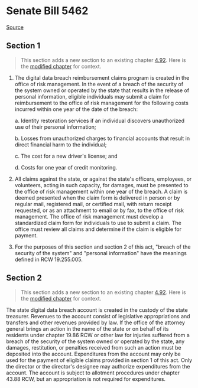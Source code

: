 # Senate Bill 5462

[Source](http://lawfilesext.leg.wa.gov/biennium/2021-22/Xml/Bills/Senate%20Bills/5462.xml)
## Section 1
> This section adds a new section to an existing chapter [4.92](/rcw/04_civil_procedure/4.092_actions_and_claims_against_state.md). Here is the [modified chapter](rcw/04_civil_procedure/4.092_actions_and_claims_against_state.md) for context.

1. The digital data breach reimbursement claims program is created in the office of risk management. In the event of a breach of the security of the system owned or operated by the state that results in the release of personal information, eligible individuals may submit a claim for reimbursement to the office of risk management for the following costs incurred within one year of the date of the breach:

    a. Identity restoration services if an individual discovers unauthorized use of their personal information;

    b. Losses from unauthorized charges to financial accounts that result in direct financial harm to the individual;

    c. The cost for a new driver's license; and

    d. Costs for one year of credit monitoring.

2. All claims against the state, or against the state's officers, employees, or volunteers, acting in such capacity, for damages, must be presented to the office of risk management within one year of the breach. A claim is deemed presented when the claim form is delivered in person or by regular mail, registered mail, or certified mail, with return receipt requested, or as an attachment to email or by fax, to the office of risk management. The office of risk management must develop a standardized claim form for individuals to use to submit a claim. The office must review all claims and determine if the claim is eligible for payment.

3. For the purposes of this section and section 2 of this act, "breach of the security of the system" and "personal information" have the meanings defined in RCW 19.255.005.


## Section 2
> This section adds a new section to an existing chapter [4.92](/rcw/04_civil_procedure/4.092_actions_and_claims_against_state.md). Here is the [modified chapter](rcw/04_civil_procedure/4.092_actions_and_claims_against_state.md) for context.

The state digital data breach account is created in the custody of the state treasurer. Revenues to the account consist of legislative appropriations and transfers and other revenues provided by law. If the office of the attorney general brings an action in the name of the state or on behalf of its residents under chapter 19.86 RCW or other law for injuries suffered from a breach of the security of the system owned or operated by the state, any damages, restitution, or penalties received from such an action must be deposited into the account. Expenditures from the account may only be used for the payment of eligible claims provided in section 1 of this act. Only the director or the director's designee may authorize expenditures from the account. The account is subject to allotment procedures under chapter 43.88 RCW, but an appropriation is not required for expenditures.

